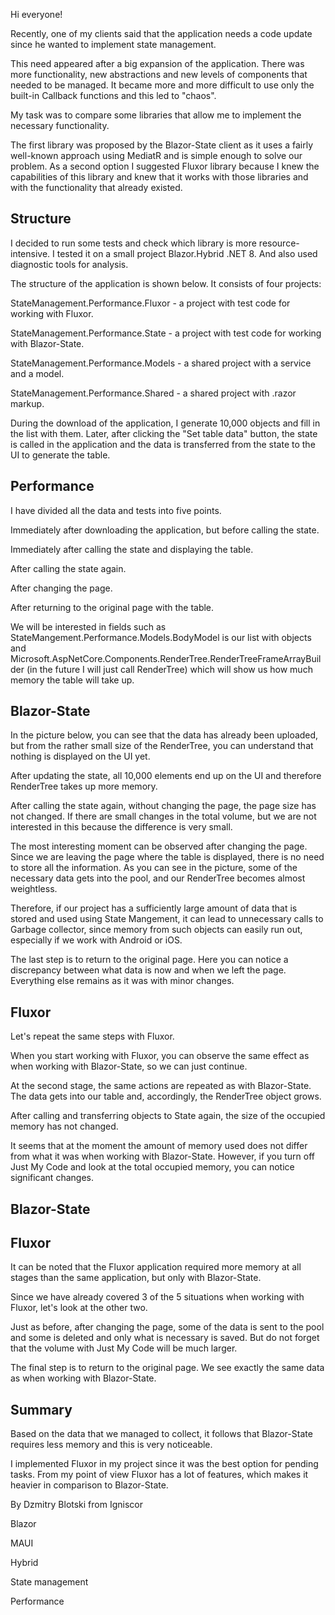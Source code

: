 Hi everyone!

Recently, one of my clients said that the application needs a code update since he wanted to implement state management. 

This need appeared after a big expansion of the application. There was more functionality, new abstractions and new levels of components that needed to be managed. It became more and more difficult to use only the built-in Callback functions and this led to "chaos".

My task was to compare some libraries that allow me to implement the necessary functionality.

The first library was proposed by the Blazor-State client as it uses a fairly well-known approach using MediatR and is simple enough to solve our problem. As a second option I suggested Fluxor library because I knew the capabilities of this library and knew that it works with those libraries and with the functionality that already existed.


## Structure

I decided to run some tests and check which library is more resource-intensive. I tested it on a small project Blazor.Hybrid .NET 8. And also used diagnostic tools for analysis.

The structure of the application is shown below. It consists of four projects:

StateManagement.Performance.Fluxor - a project with test code for working with Fluxor.

StateManagement.Performance.State - a project with test code for working with Blazor-State.

StateManagement.Performance.Models - a shared project with a service and a model.

StateManagement.Performance.Shared - a shared project with .razor markup.



During the download of the application, I generate 10,000 objects and fill in the list with them. Later, after clicking the "Set table data" button, the state is called in the application and the data is transferred from the state to the UI to generate the table.




## Performance

I have divided all the data and tests into five points.

Immediately after downloading the application, but before calling the state.

Immediately after calling the state and displaying the table.

After calling the state again.

After changing the page.

After returning to the original page with the table.


We will be interested in fields such as StateMangement.Performance.Models.BodyModel is our list with objects and Microsoft.AspNetCore.Components.RenderTree.RenderTreeFrameArrayBuilder (in the future I will just call RenderTree) which will show us how much memory the table will take up.


## Blazor-State

In the picture below, you can see that the data has already been uploaded, but from the rather small size of the RenderTree, you can understand that nothing is displayed on the UI yet.



After updating the state, all 10,000 elements end up on the UI and therefore RenderTree takes up more memory.



After calling the state again, without changing the page, the page size has not changed. If there are small changes in the total volume, but we are not interested in this because the difference is very small.



The most interesting moment can be observed after changing the page. Since we are leaving the page where the table is displayed, there is no need to store all the information. As you can see in the picture, some of the necessary data gets into the pool, and our RenderTree becomes almost weightless. 

Therefore, if our project has a sufficiently large amount of data that is stored and used using State Mangement, it can lead to unnecessary calls to Garbage collector, since memory from such objects can easily run out, especially if we work with Android or iOS. 



The last step is to return to the original page. Here you can notice a discrepancy between what data is now and when we left the page. Everything else remains as it was with minor changes.



## Fluxor

Let's repeat the same steps with Fluxor.

When you start working with Fluxor, you can observe the same effect as when working with Blazor-State, so we can just continue.



At the second stage, the same actions are repeated as with Blazor-State. The data gets into our table and, accordingly, the RenderTree object grows.



After calling and transferring objects to State again, the size of the occupied memory has not changed.



It seems that at the moment the amount of memory used does not differ from what it was when working with Blazor-State. However, if you turn off Just My Code and look at the total occupied memory, you can notice significant changes.


## Blazor-State



## Fluxor



It can be noted that the Fluxor application required more memory at all stages than the same application, but only with Blazor-State.

Since we have already covered 3 of the 5 situations when working with Fluxor, let's look at the other two.


Just as before, after changing the page, some of the data is sent to the pool and some is deleted and only what is necessary is saved. But do not forget that the volume with Just My Code will be much larger.



The final step is to return to the original page. We see exactly the same data as when working with Blazor-State.



## Summary

Based on the data that we managed to collect, it follows that Blazor-State requires less memory and this is very noticeable. 

I implemented Fluxor in my project since it was the best option for pending tasks. From my point of view Fluxor has a lot of features, which makes it heavier in comparison to Blazor-State.


By Dzmitry Blotski from Igniscor

Blazor

MAUI

Hybrid

State management

Performance
